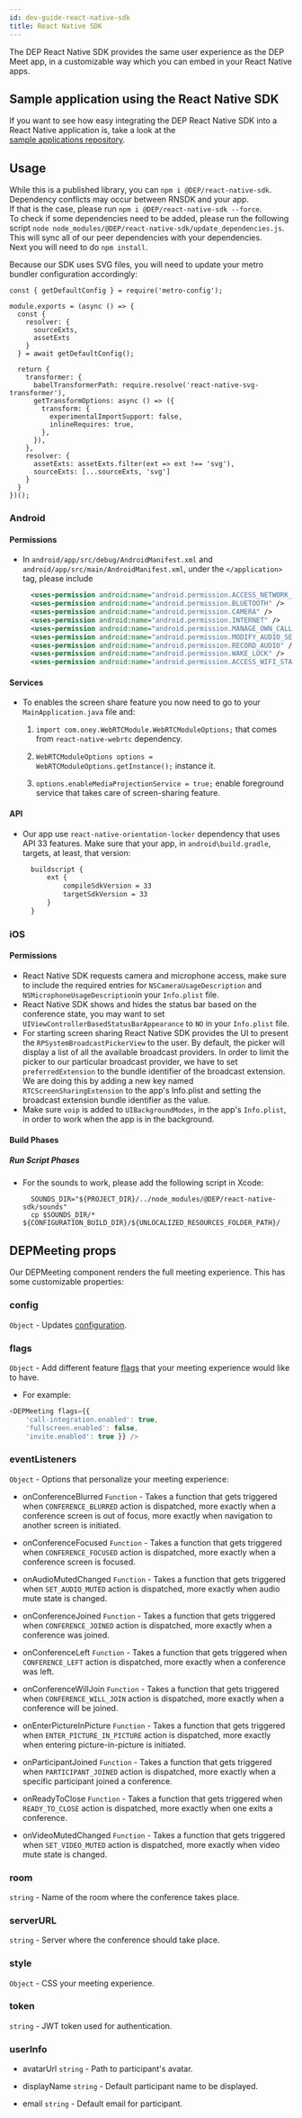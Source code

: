 ```yaml
---
id: dev-guide-react-native-sdk
title: React Native SDK
---
```


The DEP React Native SDK provides the same user experience as the DEP Meet app,
in a customizable way which you can embed in your React Native apps.

## Sample application using the React Native SDK

If you want to see how easy integrating the DEP React Native SDK into a React Native application is, take a look at the<br/>
[sample applications repository](https://github.com/DEP/DEP-meet-sdk-samples#react-native).

## Usage

While this is a published library, you can `npm i @DEP/react-native-sdk`.<br/>
Dependency conflicts may occur between RNSDK and your app. <br/>If that is the case, please run `npm i @DEP/react-native-sdk --force`.<br/>
To check if some dependencies need to be added, please run the following script `node node_modules/@DEP/react-native-sdk/update_dependencies.js`.<br/>
This will sync all of our peer dependencies with your dependencies. <br/>
Next you will need to do `npm install`.

Because our SDK uses SVG files, you will need to update your metro bundler configuration accordingly:

```config title="metro.config"
const { getDefaultConfig } = require('metro-config');

module.exports = (async () => {
  const {
    resolver: {
      sourceExts,
      assetExts
    }
  } = await getDefaultConfig();

  return {
    transformer: {
      babelTransformerPath: require.resolve('react-native-svg-transformer'),
      getTransformOptions: async () => ({
        transform: {
          experimentalImportSupport: false,
          inlineRequires: true,
        },
      }),
    },
    resolver: {
      assetExts: assetExts.filter(ext => ext !== 'svg'),
      sourceExts: [...sourceExts, 'svg']
    }
  }
})();
```


### Android

#### Permissions
- In `android/app/src/debug/AndroidManifest.xml` and `android/app/src/main/AndroidManifest.xml`, under the `</application>` tag, please include
  ```xml
    <uses-permission android:name="android.permission.ACCESS_NETWORK_STATE" />
    <uses-permission android:name="android.permission.BLUETOOTH" />
    <uses-permission android:name="android.permission.CAMERA" />
    <uses-permission android:name="android.permission.INTERNET" />
    <uses-permission android:name="android.permission.MANAGE_OWN_CALLS" />
    <uses-permission android:name="android.permission.MODIFY_AUDIO_SETTINGS" />
    <uses-permission android:name="android.permission.RECORD_AUDIO" />
    <uses-permission android:name="android.permission.WAKE_LOCK" />
    <uses-permission android:name="android.permission.ACCESS_WIFI_STATE" />
  ```


#### Services
- To enables the screen share feature you now need to go to your `MainApplication.java` file and:
  1. `import com.oney.WebRTCModule.WebRTCModuleOptions;` that comes from `react-native-webrtc` dependency.
  
  2. `WebRTCModuleOptions options = WebRTCModuleOptions.getInstance();` instance it.
  3. `options.enableMediaProjectionService = true;` enable foreground service that takes care of screen-sharing feature.

#### API
- Our app use `react-native-orientation-locker` dependency that uses API 33 features. Make sure that your app, in `android\build.gradle`, targets, at least, that version:
  ```markdown
    buildscript {
        ext {
            compileSdkVersion = 33
            targetSdkVersion = 33
        }
    }
  ```

### iOS 

#### Permissions
- React Native SDK requests camera and microphone access, make sure to include the required entries for `NSCameraUsageDescription` and `NSMicrophoneUsageDescription`in your `Info.plist` file.
- React Native SDK shows and hides the status bar based on the conference state,
  you may want to set `UIViewControllerBasedStatusBarAppearance` to `NO` in your
  `Info.plist` file.
- For starting screen sharing React Native SDK provides the UI to present the `RPSystemBroadcastPickerView` to the user. By default, the picker will display a list of all the available broadcast providers. In order to limit the picker to our particular broadcast provider, we have to set `preferredExtension` to the bundle identifier of the broadcast extension. We are doing this by adding a new key named `RTCScreenSharingExtension` to the app's Info.plist and setting the broadcast extension bundle identifier as the value.
- Make sure `voip` is added to `UIBackgroundModes`, in the app's `Info.plist`, in order to work when the app is in the background.
 

#### Build Phases

##### Run Script Phases
- For the sounds to work, please add the following script in Xcode:
  ```shell
    SOUNDS_DIR="${PROJECT_DIR}/../node_modules/@DEP/react-native-sdk/sounds"
    cp $SOUNDS_DIR/* ${CONFIGURATION_BUILD_DIR}/${UNLOCALIZED_RESOURCES_FOLDER_PATH}/
  ```

 

## DEPMeeting props

Our DEPMeeting component renders the full meeting experience. This has some customizable properties:


### config
`Object` - Updates [configuration](https://github.com/DEP/DEP-meet/blob/master/config.js).


### flags
`Object` - Add different feature [flags](https://github.com/DEP/DEP-meet/blob/master/react/features/base/flags/constants.ts)
that your meeting experience would like to have. 
- For example: 
```javascript
<DEPMeeting flags={{
    'call-integration.enabled': true, 
    'fullscreen.enabled': false, 
    'invite.enabled': true }} />
```


### eventListeners
`Object` - Options that personalize your meeting experience:

 - onConferenceBlurred
`Function` - Takes a function that gets triggered when ```CONFERENCE_BLURRED``` action is dispatched, more exactly when a conference screen is out of focus, more exactly when navigation to another screen is initiated. 

 - onConferenceFocused
`Function` - Takes a function that gets triggered when ```CONFERENCE_FOCUSED``` action is dispatched, more exactly when a conference screen is focused.

 - onAudioMutedChanged
`Function` - Takes a function that gets triggered when ```SET_AUDIO_MUTED``` action is dispatched, more exactly when audio mute state is changed.

 - onConferenceJoined
`Function` - Takes a function that gets triggered when ```CONFERENCE_JOINED``` action is dispatched, more exactly when a conference was joined.

 - onConferenceLeft
   `Function` - Takes a function that gets triggered when ```CONFERENCE_LEFT``` action is dispatched, more exactly when a conference was left.

 - onConferenceWillJoin
`Function` - Takes a function that gets triggered when ```CONFERENCE_WILL_JOIN``` action is dispatched, more exactly when a conference will be joined.

 - onEnterPictureInPicture
   `Function` - Takes a function that gets triggered when ```ENTER_PICTURE_IN_PICTURE``` action is dispatched, more exactly when entering picture-in-picture is initiated.

 - onParticipantJoined
`Function` - Takes a function that gets triggered when ```PARTICIPANT_JOINED``` action is dispatched, more exactly when a specific participant joined a conference.

 - onReadyToClose
   `Function` - Takes a function that gets triggered when ```READY_TO_CLOSE``` action is dispatched, more exactly when one exits a conference.

- onVideoMutedChanged
  `Function` - Takes a function that gets triggered when ```SET_VIDEO_MUTED``` action is dispatched, more exactly when video mute state is changed.

### room
`string` - Name of the room where the conference takes place.

### serverURL
`string` - Server where the conference should take place.

### style
`Object` - CSS your meeting experience.

### token
`string` - JWT token used for authentication.

### userInfo

- avatarUrl
`string` - Path to participant's avatar.

- displayName
`string` - Default participant name to be displayed.

- email
`string` - Default email for participant.
